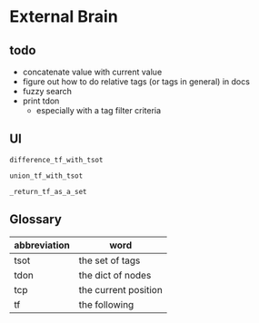 # External Brain

## todo

- concatenate value with current value
- figure out how to do relative tags (or tags in general) in docs
- fuzzy search
- print tdon
  - especially with a tag filter criteria

## UI

`difference_tf_with_tsot`

`union_tf_with_tsot`

`_return_tf_as_a_set`

## Glossary

|abbreviation|word|
|---|---|
|tsot|the set of tags|
|tdon|the dict of nodes|
|tcp|the current position|
|tf|the following|

